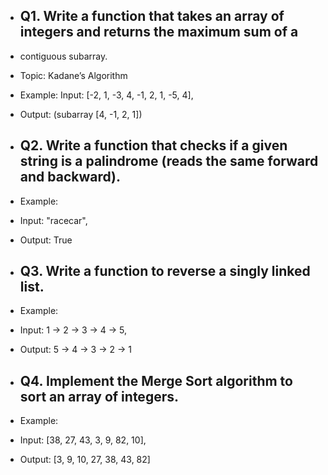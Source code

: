 - ## Q1. Write a function that takes an array of integers and returns the maximum sum of a
- contiguous subarray.
- Topic: Kadane’s Algorithm
- Example: Input: [-2, 1, -3, 4, -1, 2, 1, -5, 4],
- Output: (subarray [4, -1, 2, 1])

- ## Q2. Write a function that checks if a given string is a palindrome (reads the same forward and backward).

- Example:
- Input: "racecar",
- Output: True

- ## Q3. Write a function to reverse a singly linked list.

- Example:
- Input: 1 -> 2 -> 3 -> 4 -> 5,
- Output: 5 -> 4 -> 3 -> 2 -> 1

- ## Q4. Implement the Merge Sort algorithm to sort an array of integers.

- Example:
- Input: [38, 27, 43, 3, 9, 82, 10],
- Output: [3, 9, 10, 27, 38, 43, 82]
